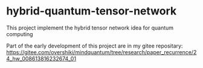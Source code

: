 # hybrid-quantum-tensor-network
This project implement the hybrid tensor network idea for quantum computing

Part of the early development of this project are in my gitee repositary: https://gitee.com/overshiki/mindquantum/tree/research/paper_recurrence/24_hw_008613816232674_01
